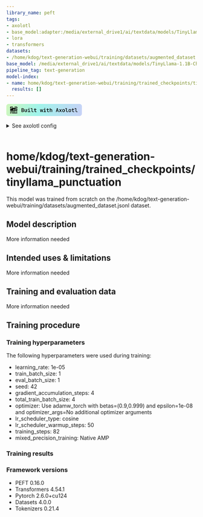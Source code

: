 ```yaml
---
library_name: peft
tags:
- axolotl
- base_model:adapter:/media/external_drive1/ai/textdata/models/TinyLlama-1.1B-Chat-v1.0
- lora
- transformers
datasets:
- /home/kdog/text-generation-webui/training/datasets/augmented_dataset.jsonl
base_model: /media/external_drive1/ai/textdata/models/TinyLlama-1.1B-Chat-v1.0
pipeline_tag: text-generation
model-index:
- name: home/kdog/text-generation-webui/training/trained_checkpoints/tinyllama_punctuation
  results: []
---
```


<!-- This model card has been generated automatically according to the information the Trainer had access to. You
should probably proofread and complete it, then remove this comment. -->

[<img src="https://raw.githubusercontent.com/axolotl-ai-cloud/axolotl/main/image/axolotl-badge-web.png" alt="Built with Axolotl" width="200" height="32"/>](https://github.com/axolotl-ai-cloud/axolotl)
<details><summary>See axolotl config</summary>

axolotl version: `0.12.0.dev0`
```yaml
base_model: /media/external_drive1/ai/textdata/models/TinyLlama-1.1B-Chat-v1.0
model_config_type: llama
tokenizer_type: AutoTokenizer
trust_remote_code: true

# Quantization
load_in_4bit: true
use_qlora: true
adapter: qlora
lora_r: 8  # <<< MUST ADD THIS (typical values: 8, 16, 32, 64)
lora_alpha: 16  # <<< MUST ADD THIS (typically 2x lora_r)
lora_target_modules: "all-linear"  # or specific modules like ["q_proj", "v_proj"]
lora_dropout: 0.05
bnb_4bit_compute_dtype: float16
bnb_4bit_quant_type: nf4
bnb_4bit_use_double_quant: true
torch_dtype: float16

# Dataset and training settings remain the same as before
datasets:
  - path: /home/kdog/text-generation-webui/training/datasets/augmented_dataset.jsonl
    type: alpaca
    dataset_prepared_path: /home/kdog/text-generation-webui/training/datasets/prepared
    field_mapping:
      instruction: "instruction"
      input: "input"
      output: "output"

output_dir: /home/kdog/text-generation-webui/training/trained_checkpoints/tinyllama_punctuation
num_epochs: 5
learning_rate: 1e-5
lr_scheduler: cosine
warmup_steps: 50
optimizer: adamw_torch
weight_decay: 0.01

# Memory settings
sequence_len: 300
micro_batch_size: 1
gradient_accumulation_steps: 4
gradient_checkpointing: true
train_on_inputs: false
add_eos_token: true

# Other settings
bf16: false
fp16: true
logging_steps: 10
save_strategy: steps
save_steps: 200
save_total_limit: 2
eval_steps: 200
eval_strategy: steps
preprocessing_num_workers: 4
dataloader_num_workers: 2
group_by_length: true
```

</details><br>

# home/kdog/text-generation-webui/training/trained_checkpoints/tinyllama_punctuation

This model was trained from scratch on the /home/kdog/text-generation-webui/training/datasets/augmented_dataset.jsonl dataset.

## Model description

More information needed

## Intended uses & limitations

More information needed

## Training and evaluation data

More information needed

## Training procedure

### Training hyperparameters

The following hyperparameters were used during training:
- learning_rate: 1e-05
- train_batch_size: 1
- eval_batch_size: 1
- seed: 42
- gradient_accumulation_steps: 4
- total_train_batch_size: 4
- optimizer: Use adamw_torch with betas=(0.9,0.999) and epsilon=1e-08 and optimizer_args=No additional optimizer arguments
- lr_scheduler_type: cosine
- lr_scheduler_warmup_steps: 50
- training_steps: 82
- mixed_precision_training: Native AMP

### Training results



### Framework versions

- PEFT 0.16.0
- Transformers 4.54.1
- Pytorch 2.6.0+cu124
- Datasets 4.0.0
- Tokenizers 0.21.4